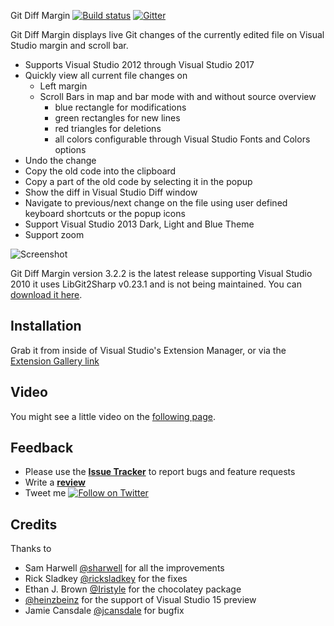  Git Diff Margin [![Build status](https://ci.appveyor.com/api/projects/status/n2j1hcqpdel0xj0c/branch/master?svg=true)](https://ci.appveyor.com/project/laurentkempe/gitdiffmargin/branch/master) [![Gitter](https://img.shields.io/gitter/room/inferred/freebuilder.svg?style=flat-square)](https://gitter.im/GitDiffMargin/Lobby)


Git Diff Margin displays live Git changes of the currently edited file on Visual Studio margin and scroll bar.

* Supports Visual Studio 2012 through Visual Studio 2017
* Quickly view all current file changes on
    * Left margin
    * Scroll Bars in map and bar mode with and without source overview
        * blue rectangle for modifications
        * green rectangles for new lines
        * red triangles for deletions
        * all colors configurable through Visual Studio Fonts and Colors options
* Undo the change
* Copy the old code into the clipboard
* Copy a part of the old code by selecting it in the popup
* Show the diff in Visual Studio Diff window
* Navigate to previous/next change on the file using user defined keyboard shortcuts or the popup icons
* Support Visual Studio 2013 Dark, Light and Blue Theme
* Support zoom

![Screenshot](https://farm9.staticflickr.com/8330/8116990137_bd669ee9fc.jpg)

Git Diff Margin version 3.2.2 is the latest release supporting Visual Studio 2010 it uses LibGit2Sharp v0.23.1 and is not being maintained. You can [download it here](https://github.com/laurentkempe/GitDiffMargin/releases/tag/v3.2.2).

## Installation

Grab it from inside of Visual Studio's Extension Manager, or via the [Extension Gallery link](https://marketplace.visualstudio.com/items?itemName=LaurentKempe.GitDiffMargin)

## Video

You might see a little video on the [following page](https://www.flickr.com/photos/laurentkempe/14879945429/).

## Feedback

* Please use the [**Issue Tracker**](https://github.com/laurentkempe/GitDiffMargin/issues) to report bugs and feature requests
* Write a [**review**](https://marketplace.visualstudio.com/items?itemName=LaurentKempe.GitDiffMargin#review-details)
* Tweet me [![Follow on Twitter](https://img.shields.io/twitter/url/http/realvizu.svg?style=social&label=@laurentkempe)](https://twitter.com/laurentkempe)

## Credits

Thanks to

* Sam Harwell [@sharwell](https://github.com/sharwell) for all the improvements
* Rick Sladkey [@ricksladkey](https://github.com/ricksladkey) for the fixes
* Ethan J. Brown [@Iristyle](https://github.com/Iristyle) for the chocolatey package
* [@heinzbeinz](https://github.com/heinzbeinz) for the support of Visual Studio 15 preview
* Jamie Cansdale [@jcansdale](https://github.com/jcansdale) for bugfix
